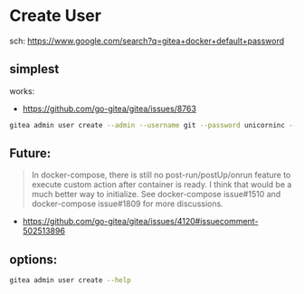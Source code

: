 # Create User
sch: https://www.google.com/search?q=gitea+docker+default+password

## simplest
works:
- https://github.com/go-gitea/gitea/issues/8763

```bash
gitea admin user create --admin --username git --password unicorninc --email temp@email.com --must-change-password=false
```

## Future:
>In docker-compose, there is still no post-run/postUp/onrun feature to execute custom action after container is ready. I think that would be a much better way to initialize. See docker-compose issue#1510 and docker-compose issue#1809 for more discussions.

- https://github.com/go-gitea/gitea/issues/4120#issuecomment-502513896

## options:
```bash
gitea admin user create --help
```